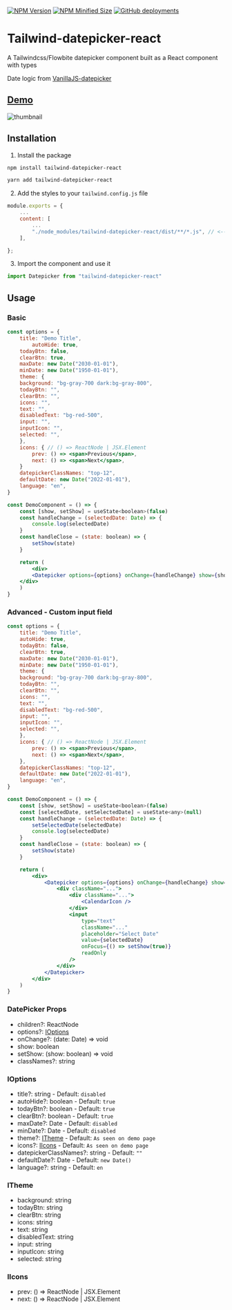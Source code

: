[![NPM Version](https://img.shields.io/npm/v/tailwind-datepicker-react?color=green)](https://www.npmjs.com/package/tailwind-datepicker-react)
[![NPM Minified Size](https://img.shields.io/bundlephobia/min/tailwind-datepicker-react)](https://www.npmjs.com/package/tailwind-datepicker-react)
[![GitHub deployments](https://img.shields.io/github/deployments/OMikkel/tailwind-datepicker-react/github-pages?label=Demo%20Website%20Deployment)](https://omikkel.github.io/tailwind-datepicker-react/)

# Tailwind-datepicker-react

A Tailwindcss/Flowbite datepicker component built as a React component with types

Date logic from [VanillaJS-datepicker](https://github.com/mymth/vanillajs-datepicker)

## [Demo](https://omikkel.github.io/tailwind-datepicker-react/)

![thumbnail](https://i.imgur.com/k6gVad8.png)

## Installation

1. Install the package

```bash
npm install tailwind-datepicker-react
```

```bash
yarn add tailwind-datepicker-react
```

2. Add the styles to your `tailwind.config.js` file

```js
module.exports = {
    ...
    content: [
        ...
        "./node_modules/tailwind-datepicker-react/dist/**/*.js", // <--- Add this line
    ],

};

```

3. Import the component and use it

```js
import Datepicker from "tailwind-datepicker-react"
```

## Usage

### Basic

```jsx
const options = {
    title: "Demo Title",
        autoHide: true,
	todayBtn: false,
	clearBtn: true,
    maxDate: new Date("2030-01-01"),
    minDate: new Date("1950-01-01"),
    theme: {
	background: "bg-gray-700 dark:bg-gray-800",
	todayBtn: "",
	clearBtn: "",
	icons: "",
	text: "",
	disabledText: "bg-red-500",
	input: "",
	inputIcon: "",
	selected: "",
    },
    icons: { // () => ReactNode | JSX.Element
        prev: () => <span>Previous</span>,
        next: () => <span>Next</span>,
    }
    datepickerClassNames: "top-12",
    defaultDate: new Date("2022-01-01"),
    language: "en",
}

const DemoComponent = () => {
    const [show, setShow] = useState<boolean>(false)
    const handleChange = (selectedDate: Date) => {
        console.log(selectedDate)
    }
    const handleClose = (state: boolean) => {
        setShow(state)
    }

    return (
        <div>
	    <Datepicker options={options} onChange={handleChange} show={show} setShow={handleClose} />
	</div>
    )
}
```

### Advanced - Custom input field

```jsx
const options = {
    title: "Demo Title",
	autoHide: true,
	todayBtn: false,
	clearBtn: true,
    maxDate: new Date("2030-01-01"),
    minDate: new Date("1950-01-01"),
    theme: {
	background: "bg-gray-700 dark:bg-gray-800",
	todayBtn: "",
	clearBtn: "",
	icons: "",
	text: "",
	disabledText: "bg-red-500",
	input: "",
	inputIcon: "",
	selected: "",
    },
    icons: { // () => ReactNode | JSX.Element
        prev: () => <span>Previous</span>,
        next: () => <span>Next</span>,
    },
    datepickerClassNames: "top-12",
    defaultDate: new Date("2022-01-01"),
    language: "en",
}

const DemoComponent = () => {
	const [show, setShow] = useState<boolean>(false)
	const [selectedDate, setSelectedDate] = useState<any>(null)
	const handleChange = (selectedDate: Date) => {
		setSelectedDate(selectedDate)
		console.log(selectedDate)
	}
	const handleClose = (state: boolean) => {
		setShow(state)
	}

	return (
		<div>
			<Datepicker options={options} onChange={handleChange} show={show} setShow={handleClose}>
				<div className="...">
					<div className="...">
						<CalendarIcon />
					</div>
					<input
						type="text"
						className="..."
						placeholder="Select Date"
						value={selectedDate}
						onFocus={() => setShow(true)}
						readOnly
					/>
				</div>
			</Datepicker>
		</div>
	)
}
```

### DatePicker Props

- children?: ReactNode
- options?: [IOptions](###IOptions)
- onChange?: (date: Date) => void
- show: boolean
- setShow: (show: boolean) => void
- classNames?: string

### IOptions

- title?: string - Default: `disabled`
- autoHide?: boolean - Default: `true`
- todayBtn?: boolean - Default: `true`
- clearBtn?: boolean - Default: `true`
- maxDate?: Date - Default: `disabled`
- minDate?: Date - Default: `disabled`
- theme?: [ITheme](###ITheme) - Default: `As seen on demo page`
- icons?: [IIcons](###IIcons) - Default: `As seen on demo page`
- datepickerClassNames?: string - Default: `""`
- defaultDate?: Date - Default: `new Date()`
- language?: string - Default: `en`

### ITheme

- background: string
- todayBtn: string
- clearBtn: string
- icons: string
- text: string
- disabledText: string
- input: string
- inputIcon: string
- selected: string

### IIcons

- prev: () => ReactNode | JSX.Element
- next: () => ReactNode | JSX.Element
